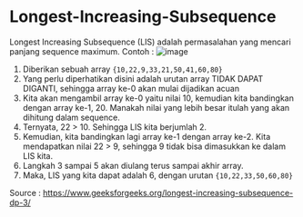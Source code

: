 # Longest-Increasing-Subsequence
Longest Increasing Subsequence (LIS) adalah permasalahan yang mencari panjang sequence maximum. Contoh :
![image](https://user-images.githubusercontent.com/55088939/171174759-14504ff5-f8b3-4a42-8ff4-3cb12067896c.png)

1. Diberikan sebuah array `{10,22,9,33,21,50,41,60,80}`
2. Yang perlu diperhatikan disini adalah urutan array TIDAK DAPAT DIGANTI, sehingga array ke-0 akan mulai dijadikan acuan
3. Kita akan mengambil array ke-0 yaitu nilai 10, kemudian kita bandingkan dengan array ke-1, 20. Manakah nilai yang lebih besar itulah yang akan dihitung dalam sequence.
4. Ternyata, 22 > 10. Sehingga LIS kita berjumlah 2.
5. Kemudian, kita bandingkan lagi array ke-1 dengan array ke-2. Kita mendapatkan nilai 22 > 9, sehingga 9 tidak bisa dimasukkan ke dalam LIS kita.
6. Langkah 3 sampai 5 akan diulang terus sampai akhir array. 
7. Maka, LIS yang kita dapat adalah 6, dengan urutan `{10,22,33,50,60,80}`


Source : https://www.geeksforgeeks.org/longest-increasing-subsequence-dp-3/

